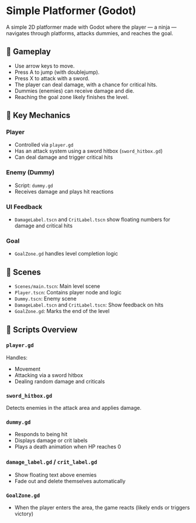 # Simple Platformer (Godot)

A simple 2D platformer made with Godot where the player — a ninja — navigates through platforms, attacks dummies, and reaches the goal.

## 🚀 Gameplay

- Use arrow keys to move.
- Press A to jump (with doublejump).
- Press X to attack with a sword.
- The player can deal damage, with a chance for critical hits.
- Dummies (enemies) can receive damage and die.
- Reaching the goal zone likely finishes the level.

## 🧠 Key Mechanics

### Player
- Controlled via `player.gd`
- Has an attack system using a sword hitbox (`sword_hitbox.gd`)
- Can deal damage and trigger critical hits

### Enemy (Dummy)
- Script: `dummy.gd`
- Receives damage and plays hit reactions

### UI Feedback
- `DamageLabel.tscn` and `CritLabel.tscn` show floating numbers for damage and critical hits

### Goal
- `GoalZone.gd` handles level completion logic

## 🧱 Scenes
- `Scenes/main.tscn`: Main level scene
- `Player.tscn`: Contains player node and logic
- `Dummy.tscn`: Enemy scene
- `DamageLabel.tscn` and `CritLabel.tscn`: Show feedback on hits
- `GoalZone.gd`: Marks the end of the level

## 📜 Scripts Overview

### `player.gd`
Handles:
- Movement
- Attacking via a sword hitbox
- Dealing random damage and criticals

### `sword_hitbox.gd`
Detects enemies in the attack area and applies damage.

### `dummy.gd`
- Responds to being hit
- Displays damage or crit labels
- Plays a death animation when HP reaches 0

### `damage_label.gd` / `crit_label.gd`
- Show floating text above enemies
- Fade out and delete themselves automatically

### `GoalZone.gd`
- When the player enters the area, the game reacts (likely ends or triggers victory)
